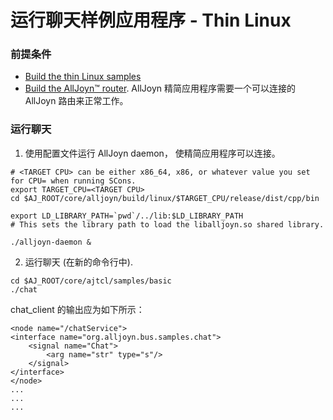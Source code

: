 # 运行聊天样例应用程序 - Thin Linux

### 前提条件
* [Build the thin Linux samples][build-thin-linux]
* [Build the AllJoyn&trade; router][build-linux].  AllJoyn 精简应用程序需要一个可以连接的 AllJoyn 路由来正常工作。

### 运行聊天

1. 使用配置文件运行 AllJoyn daemon， 使精简应用程序可以连接。

  ```
  # <TARGET CPU> can be either x86_64, x86, or whatever value you set for CPU= when running SCons.
  export TARGET_CPU=<TARGET CPU>
  cd $AJ_ROOT/core/alljoyn/build/linux/$TARGET_CPU/release/dist/cpp/bin
       
  export LD_LIBRARY_PATH=`pwd`/../lib:$LD_LIBRARY_PATH
  # This sets the library path to load the liballjoyn.so shared library.
    
  ./alljoyn-daemon &
  ```

2. 运行聊天 (在新的命令行中).

  ```
  cd $AJ_ROOT/core/ajtcl/samples/basic
  ./chat
  ```

chat_client 的输出应为如下所示：

```
<node name="/chatService">
<interface name="org.alljoyn.bus.samples.chat">
    <signal name="Chat">
        <arg name="str" type="s"/>
    </signal>
</interface>
</node>
...
...
...
```

[build-thin-linux]: /develop/building/thin-linux
[build-linux]: /develop/building/linux
